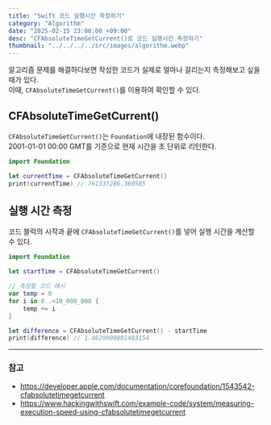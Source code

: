 ```yaml
---
title: "Swift 코드 실행시간 측정하기"
category: "Algorithm"
date: "2025-02-15 23:00:00 +09:00"
desc: "CFAbsoluteTimeGetCurrent()로 코드 실행시간 측정하기"
thumbnail: "../../../../src/images/algorithm.webp"
---
```


알고리즘 문제를 해결하다보면 작성한 코드가 실제로 얼마나 걸리는지 측정해보고 싶을 때가 있다.<br>
이때, `CFAbsoluteTimeGetCurrent()`를 이용하여 확인할 수 있다.

## CFAbsoluteTimeGetCurrent()

`CFAbsoluteTimeGetCurrent()`는 `Foundation`에 내장된 함수이다.<br>
2001-01-01 00:00 GMT를 기준으로 현재 시간을 초 단위로 리턴한다.<br>

```swift
import Foundation

let currentTime = CFAbsoluteTimeGetCurrent()
print(currentTime) // 761337286.360585
```

## 실행 시간 측정

코드 블럭의 시작과 끝에 `CFAbsoluteTimeGetCurrent()`를 넣어 실행 시간을 계산할 수 있다.

```swift
import Foundation

let startTime = CFAbsoluteTimeGetCurrent()

// 측정할 코드 예시
var temp = 0
for i in 0..<10_000_000 {
    temp += i
}

let difference = CFAbsoluteTimeGetCurrent() - startTime
print(difference) // 1.4829909801483154
```

---

### 참고

- https://developer.apple.com/documentation/corefoundation/1543542-cfabsolutetimegetcurrent
- https://www.hackingwithswift.com/example-code/system/measuring-execution-speed-using-cfabsolutetimegetcurrent
